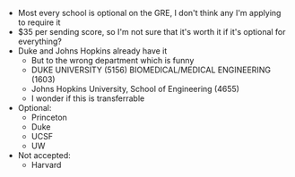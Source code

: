 - Most every school is optional on the GRE, I don't think any I'm applying to require it
- $35 per sending score, so I'm not sure that it's worth it if it's optional for everything?
- Duke and Johns Hopkins already have it
	- But to the wrong department which is funny
	- DUKE UNIVERSITY (5156) BIOMEDICAL/MEDICAL ENGINEERING (1603)
	- Johns Hopkins University, School of Engineering (4655)
	- I wonder if this is transferrable
- Optional:
	- Princeton
	- Duke
	- UCSF
	- UW
- Not accepted:
	- Harvard